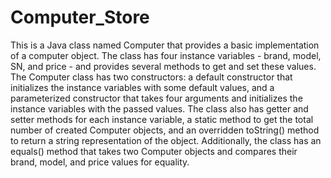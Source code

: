 # Computer_Store
This is a Java class named Computer that provides a basic implementation of a computer object. The class has four instance variables - brand, model, SN, and price - and provides several methods to get and set these values. The Computer class has two constructors: a default constructor that initializes the instance variables with some default values, and a parameterized constructor that takes four arguments and initializes the instance variables with the passed values. The class also has getter and setter methods for each instance variable, a static method to get the total number of created Computer objects, and an overridden toString() method to return a string representation of the object. Additionally, the class has an equals() method that takes two Computer objects and compares their brand, model, and price values for equality.





